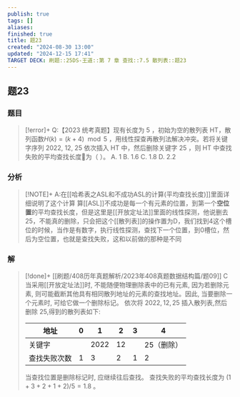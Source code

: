 ```yaml
---
publish: true
tags: []
aliases: 
finished: true
title: 题23
created: "2024-08-30 13:00"
updated: "2024-12-15 17:41"
TARGET DECK: 刷题::25DS-王道::第 7 章 查找::7.5 散列表::题23
---
```

## 题23
### 题目
> [!error]+
> Q:【2023 统考真题】现有长度为 5 ，初始为空的散列表 HT，散列函数$H(k)=(k + 4)\mod5$ ，用线性探查再散列法解决冲突。若将关键字序列 2022, 12, 25 依次插入 HT 中，然后删除关键字 25 ，则 HT 中查找失败的平均查找长度📍为（ ）。
> A. 1 
> B. 1.6 
> C. 1.8 
> D. 2.2
### 分析
> [!NOTE]+
> A:在[[哈希表之ASL和不成功ASL的计算(平均查找长度)]]里面详细说明了这个计算
> 算[[ASL]]不成功是每一个有元素的位置，到第一个**空位置**的平均查找长度，但是这里是[[开放定址法]]里面的线性探测，他说删去25，不能真的删除，只会把这个[[散列表]]的操作置为D，我们找到4这个槽位的时候，当作是有数字，执行线性探测，查找下一个位置，到0槽位，然后为空位置，也就是查找失败，这和以前做的那种是不同
### 解
> [!done]+
> [[刷题/408历年真题解析/2023年408真题数据结构篇/题09]]
> C
> 当采用[[开放定址法]]时, 不能随便物理删除表中的已有元素, 因为若删除元素, 则可能截断其他具有相同散列地址的元素的查找地址。因此, 当要删除一个元素时, 可给它做一个删除标记。 依次将 ${2022},{12},{25}$ 插入散列表,然后删除 25,得到的散列表如下:
> 
> | 地址        | 0   | 1    | 2    | 3   | 4       |
> | ----------- | --- | ---- | ---- | --- | ------- |
> | 关键字      |     | 2022 | 12   |     | 25（删除） |
> | 查找失败次数 | 1   | 3    | 2    | 1   | 2       |
> 
> 当查找位置是删除标记时, 应继续往后查找。
> 查找失败的平均查找长度为 $( {1 + 3 + 2 + 1 + 2}) /5 = {1.8}$ 。
